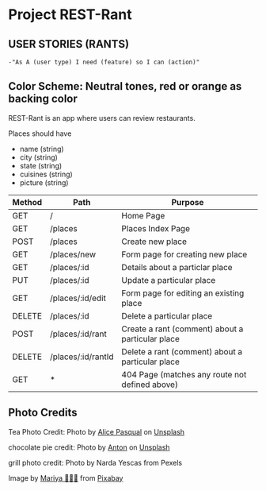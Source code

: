 # Project REST-Rant

## USER STORIES (RANTS)
    -"As A (user type) I need (feature) so I can (action)"

## Color Scheme: Neutral tones, red or orange as backing color

REST-Rant is an app where users can review restaurants.

Places should have
 - name (string)
 - city (string)
 - state (string)
 - cuisines (string)
 - picture (string)

| Method | Path | Purpose |
| ------ | ---- | ------- |
| GET    |   /  | Home Page |
| GET    | /places | Places Index Page |
| POST   | /places | Create new place |
| GET    | /places/new | Form page for creating new place |
| GET    | /places/:id | Details about a particlar place |
| PUT    | /places/:id | Update a particular place |
| GET    | /places/:id/edit | Form page for editing an existing place |
| DELETE | /places/:id | Delete a particular place |
| POST   | /places/:id/rant | Create a rant (comment) about a particular place |
| DELETE | /places/:id/rantId | Delete a rant (comment) about a particular place |
| GET    | * | 404 Page (matches any route not defined above) |


## Photo Credits 
Tea Photo Credit:
Photo by <a href="https://unsplash.com/@stri_khedonia?utm_source=unsplash&utm_medium=referral&utm_content=creditCopyText">Alice Pasqual</a> on <a href="https://unsplash.com/s/photos/free-thai?utm_source=unsplash&utm_medium=referral&utm_content=creditCopyText">Unsplash</a>

chocolate pie credit:
Photo by <a href="https://unsplash.com/@uniqueton?utm_source=unsplash&utm_medium=referral&utm_content=creditCopyText">Anton</a> on <a href="https://unsplash.com/s/photos/free-chocolate?utm_source=unsplash&utm_medium=referral&utm_content=creditCopyText">Unsplash</a>


grill photo credit:
Photo by Narda Yescas from Pexels

Image by <a href="https://pixabay.com/users/mammiya-12752456/?utm_source=link-attribution&amp;utm_medium=referral&amp;utm_campaign=image&amp;utm_content=6935938">Mariya 🌸🌺🌼</a> from <a href="https://pixabay.com/?utm_source=link-attribution&amp;utm_medium=referral&amp;utm_campaign=image&amp;utm_content=6935938">Pixabay</a>